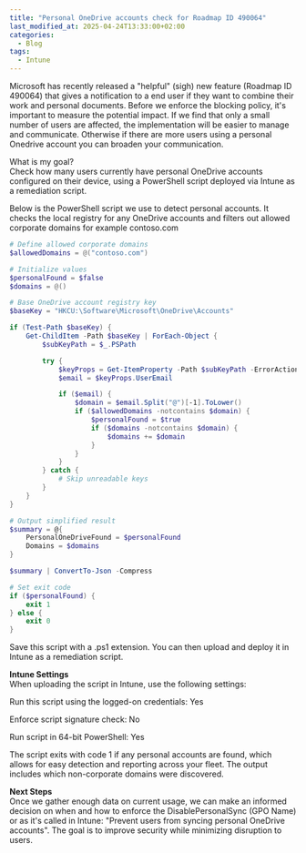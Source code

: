 ```yaml
---
title: "Personal OneDrive accounts check for Roadmap ID 490064"
last_modified_at: 2025-04-24T13:33:00+02:00
categories:
  - Blog
tags:
  - Intune
---
```


Microsoft has recently released a "helpful" (sigh) new feature (Roadmap ID 490064) that gives a notification to a end user if they want to combine their work and personal documents. Before we enforce the blocking policy, it's important to measure the potential impact. If we find that only a small number of users are affected, the implementation will be easier to manage and communicate. Otherwise if there are more users using a personal Onedrive account you can broaden your communication.

What is my goal?  
Check how many users currently have personal OneDrive accounts configured on their device, using a PowerShell script deployed via Intune as a remediation script.


Below is the PowerShell script we use to detect personal accounts. It checks the local registry for any OneDrive accounts and filters out allowed corporate domains for example contoso.com

```powershell
# Define allowed corporate domains
$allowedDomains = @("contoso.com")

# Initialize values
$personalFound = $false
$domains = @()

# Base OneDrive account registry key
$baseKey = "HKCU:\Software\Microsoft\OneDrive\Accounts"

if (Test-Path $baseKey) {
    Get-ChildItem -Path $baseKey | ForEach-Object {
        $subKeyPath = $_.PSPath

        try {
            $keyProps = Get-ItemProperty -Path $subKeyPath -ErrorAction Stop
            $email = $keyProps.UserEmail

            if ($email) {
                $domain = $email.Split("@")[-1].ToLower()
                if ($allowedDomains -notcontains $domain) {
                    $personalFound = $true
                    if ($domains -notcontains $domain) {
                        $domains += $domain
                    }
                }
            }
        } catch {
            # Skip unreadable keys
        }
    }
}

# Output simplified result
$summary = @{
    PersonalOneDriveFound = $personalFound
    Domains = $domains
}

$summary | ConvertTo-Json -Compress

# Set exit code
if ($personalFound) {
    exit 1
} else {
    exit 0
}
```

Save this script with a .ps1 extension. You can then upload and deploy it in Intune as a remediation script.

**Intune Settings**  
When uploading the script in Intune, use the following settings:

Run this script using the logged-on credentials: Yes

Enforce script signature check: No

Run script in 64-bit PowerShell: Yes

The script exits with code 1 if any personal accounts are found, which allows for easy detection and reporting across your fleet. The output includes which non-corporate domains were discovered.

**Next Steps**  
Once we gather enough data on current usage, we can make an informed decision on when and how to enforce the DisablePersonalSync (GPO Name) or as it's called in Intune: "Prevent users from syncing personal OneDrive accounts". The goal is to improve security while minimizing disruption to users.
